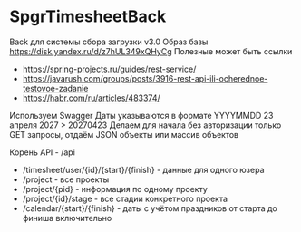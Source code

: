 # SpgrTimesheetBack
Back для системы сбора загрузки v3.0
Образ базы https://disk.yandex.ru/d/z7hUL349xQHyCg
Полезные может быть ссылки
- https://spring-projects.ru/guides/rest-service/
- https://javarush.com/groups/posts/3916-rest-api-ili-ocherednoe-testovoe-zadanie
- https://habr.com/ru/articles/483374/

Используем Swagger
Даты указываются в формате YYYYMMDD   23 апреля 2027 > 20270423
Делаем для начала без авторизации только GET запросы, отдаём JSON объекты или массив объектов

Корень API - /api
* /timesheet/user/{id}/{start}/{finish} - данные для одного юзера
* /project - все проекты
* /project/{pid} - информация по одному проекту
* /project/{id}/stage - все стадии конкретного проекта
* /calendar/{start}/{finish} - даты с учётом праздников от старта до финиша включительно
